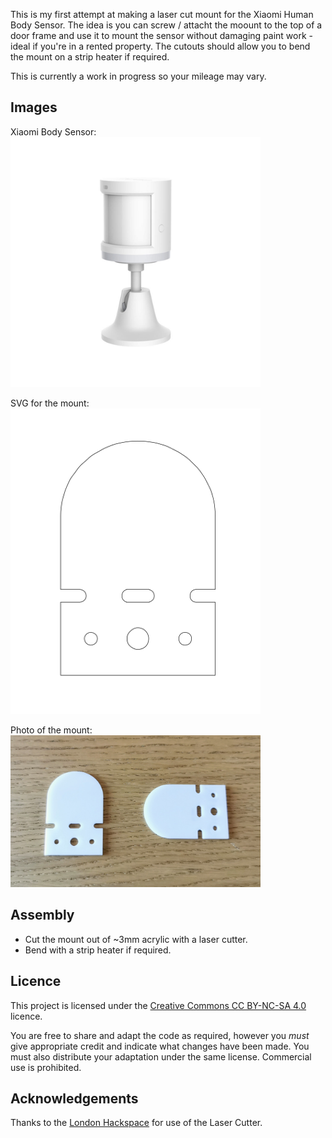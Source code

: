 This is my first attempt at making a laser cut mount for the Xiaomi Human Body Sensor. The idea is you can screw / attacht the moount to the top of a door frame and use it to mount the sensor without damaging paint work - ideal if you're in a rented property. The cutouts should allow you to bend the mount on a strip heater if required.

This is currently a work in progress so your mileage may vary.

## Images

Xiaomi Body Sensor:  
<img src="images/xiaomi_body_sensor.png" width="400">

SVG for the mount:  
<img src="images/mount_svg.png" width="400">

Photo of the mount:  
<img src="images/mount_photo.png" width="400">

## Assembly

- Cut the mount out of ~3mm acrylic with a laser cutter.
- Bend with a strip heater if required.

## Licence

This project is licensed under the [Creative Commons CC BY-NC-SA 4.0](https://creativecommons.org/licenses/by-nc-sa/4.0/) licence.

You are free to share and adapt the code as required, however you *must* give appropriate credit and indicate what changes have been made. You must also distribute your adaptation under the same license. Commercial use is prohibited.

## Acknowledgements

Thanks to the [London Hackspace](https://london.hackspace.org.uk/) for use of the Laser Cutter.

